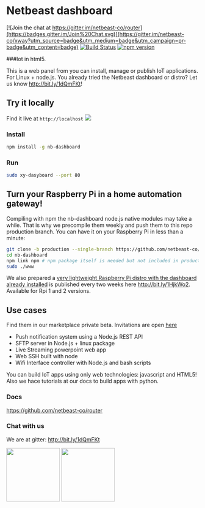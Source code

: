 # Netbeast dashboard

[![Join the chat at https://gitter.im/netbeast-co/router](https://badges.gitter.im/Join%20Chat.svg)](https://gitter.im/netbeast-co/xway?utm_source=badge&utm_medium=badge&utm_campaign=pr-badge&utm_content=badge)
[![Build Status](https://travis-ci.org/netbeast-co/xdashboard.svg)](https://travis-ci.org/netbeast-co/dashboard)
[![npm version](https://badge.fury.io/js/xy-dashboard.svg)](http://badge.fury.io/js/xy-dashboard)

###Iot in html5.

This is a web panel from you can install, manage or publish IoT applications. For Linux + node.js. You already tried the Netbeast dashboard or distro? Let us know http://bit.ly/1dQmFKt!

## Try it locally
Find it live at `http://localhost`
<img src="https://github.com/netbeast-co/xway/blob/master/img/dashboard-cap.png?raw=true"></img>

### Install
``` bash
npm install -g nb-dashboard
```

### Run
```bash
sudo xy-dasyboard --port 80
```

## Turn your Raspberry Pi in a home automation gateway!

Compiling with npm the nb-dashboard node.js native modules may take a while. That is why we precompile them weekly and push them to this repo production branch. You can have it on your Raspberry Pi in less than a minute:

```bash
git clone -b production --single-branch https://github.com/netbeast-co/dashboard/
cd nb-dashboard
npm link npm # npm package itself is needed but not included in production
sudo ./www
```

We also prepared a <u>very lightweight Raspberry Pi distro with the dashboard already installed</u> is published every two weeks here http://bit.ly/1HjkWo2. Available for Rpi 1 and 2 versions.

## Use cases
Find them in our marketplace private beta. Invitations are open <a target="_blank" href="http://bit.ly/1ENxgvq">here</a>
* Push notification system using a Node.js REST API
* SFTP server in Node.js + linux package
* Live Streaming powerpoint web app
* Web SSH built with node
* Wifi Interface  controller with Node.js and bash scripts

You can build IoT apps using only web technologies: javascript and HTML5! Also we hace tutorials at our docs to build apps with python.


### Docs
https://github.com/netbeast-co/router

### Chat with us
We are at gitter: http://bit.ly/1dQmFKt


<img src="https://github.com/netbeast-co/xway/blob/master/img/open-source.png?raw=true" height="140px" width="auto"/>
<img src="https://github.com/netbeast-co/xway/blob/master/img/open-hw.png?raw=true" height="140px" width="auto"/>
